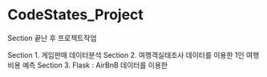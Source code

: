 # CodeStates_Project
Section 끝난 후 프로젝트작업 

Section 1. 게임판매 데이터분석
Section 2. 여행객실태조사 데이터를 이용한 1인 여행비용 예측
Section 3. Flask : AirBnB 데이터를 이용한 
